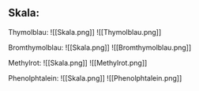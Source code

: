 
## Skala:

Thymolblau:
![[Skala.png]]
![[Thymolblau.png]]

Bromthymolblau:
![[Skala.png]]
![[Bromthymolblau.png]]

Methylrot:
![[Skala.png]]
![[Methylrot.png]]

Phenolphtalein:
![[Skala.png]]
![[Phenolphtalein.png]]
